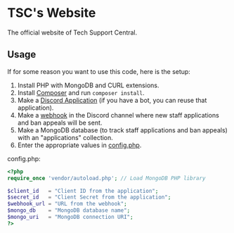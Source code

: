 # TSC's Website
The official website of Tech Support Central.

## Usage
If for some reason you want to use this code, here is the setup:

1. Install PHP with MongoDB and CURL extensions.
2. Install [Composer](https://getcomposer.org/) and run `composer install`.
3. Make a [Discord Application](https://discord.com/developers/applications) (if you have a bot, you can reuse that application).
4. Make a [webhook](https://support.discord.com/hc/en-us/articles/228383668-Intro-to-Webhooks) in the Discord channel where new staff applications and ban appeals will be sent.
5. Make a MongoDB database (to track staff applications and ban appeals) with an "applications" collection.
6. Enter the appropriate values in [config.php](includes/config.php).

config.php:
```php
<?php
require_once 'vendor/autoload.php'; // Load MongoDB PHP library

$client_id   = "Client ID from the application";
$secret_id   = "Client Secret from the application";
$webhook_url = "URL from the webhook";
$mongo_db    = "MongoDB database name";
$mongo_uri   = "MongoDB connection URI";
?>
```
